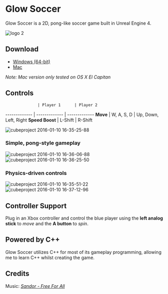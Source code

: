 # Glow Soccer
Glow Soccer is a 2D, pong-like soccer game built in Unreal Engine 4.

![logo 2](https://cloud.githubusercontent.com/assets/10332234/12224371/95aef63c-b7bc-11e5-99a7-12b415ac56c2.jpg)

## Download

* [Windows (64-bit)](https://drive.google.com/uc?export=download&id=0B6MbXVer0CxbNGV6X2VFVS0wc0k)
* [Mac](https://drive.google.com/uc?export=download&id=0B6MbXVer0CxbU0c0czJsNjh4S28)

*Note: Mac version only tested on OS X El Capitan*

## Controls

                  | Player 1      | Player 2
-------------     | ------------- | -------------
**Move**          | W, A, S, D    | Up, Down, Left, Right
**Speed Boost**   | L-Shift       | R-Shift

![cubeproject 2016-01-10 16-35-25-88](https://cloud.githubusercontent.com/assets/10332234/12224336/ca9dc9a0-b7bb-11e5-867c-666930cfb1e0.jpg)

### Simple, pong-style gameplay
![cubeproject 2016-01-10 16-36-06-88](https://cloud.githubusercontent.com/assets/10332234/12350980/760d3494-bb48-11e5-8150-fe6340a77564.jpg)
![cubeproject 2016-01-10 16-36-25-50](https://cloud.githubusercontent.com/assets/10332234/12350954/578c7d90-bb48-11e5-9df3-d884d3b68ead.jpg)

### Physics-driven controls
![cubeproject 2016-01-10 16-35-51-22](https://cloud.githubusercontent.com/assets/10332234/12351027/d48715f8-bb48-11e5-93df-8b5d607cbe69.jpg)
![cubeproject 2016-01-10 16-37-12-96](https://cloud.githubusercontent.com/assets/10332234/12224353/2305334e-b7bc-11e5-92a0-70d5009d99b3.jpg)

## Controller Support

Plug in an Xbox controller and control the blue player using the **left analog stick** to *move* and the **A button** to *spin*.

## Powered by C++
Glow Soccer utilizes C++ for most of its gameplay programming, allowing me to learn C++ whilst creating the game.

## Credits
Music: *[Sandor - Free For All](https://soundcloud.com/imsandor/free-for-all)*
